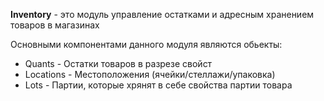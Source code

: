 **Inventory** - это модуль управление остатками и адресным хранением товаров в магазинах

Основными компонентами данного модуля являются обьекты:

* Quants - Остатки товаров в разрезе свойст
* Locations - Местоположения (ячейки/стеллажи/упаковка)
* Lots - Партии, которые хрянят в себе свойства партии товара
